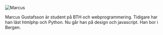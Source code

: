 <img class="byline" src="img/me-small.jpg" alt="Marcus">
<p class="byline">Marcus Gustafsson är student på BTH och webprogrammering. Tidigare har han läst htmlphp och Python. Nu går han på design och javascript. Han bor i Bergen.</p>
